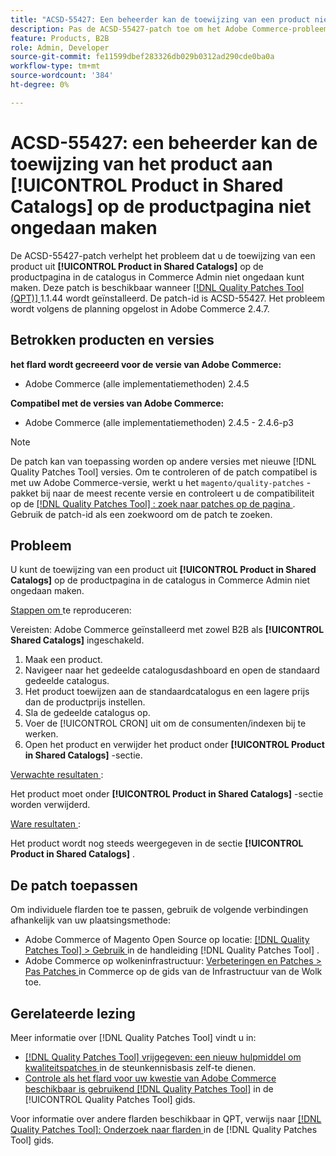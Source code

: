 ```yaml
---
title: "ACSD-55427: Een beheerder kan de toewijzing van een product niet ongedaan maken via **[!UICONTROL Product in Shared Catalogs]** op de productpagina."
description: Pas de ACSD-55427-patch toe om het Adobe Commerce-probleem op te lossen waarbij de toewijzing van een product niet ongedaan kan worden gemaakt vanaf **[!UICONTROL Product in Shared Catalogs]**.
feature: Products, B2B
role: Admin, Developer
source-git-commit: fe11599dbef283326db029b0312ad290cde0ba0a
workflow-type: tm+mt
source-wordcount: '384'
ht-degree: 0%

---
```


# ACSD-55427: een beheerder kan de toewijzing van het product aan **[!UICONTROL Product in Shared Catalogs]** op de productpagina niet ongedaan maken

De ACSD-55427-patch verhelpt het probleem dat u de toewijzing van een product uit **[!UICONTROL Product in Shared Catalogs]** op de productpagina in de catalogus in Commerce Admin niet ongedaan kunt maken. Deze patch is beschikbaar wanneer [[!DNL Quality Patches Tool (QPT)] ](https://experienceleague.adobe.com/en/docs/commerce-knowledge-base/kb/announcements/commerce-announcements/magento-quality-patches-released-new-tool-to-self-serve-quality-patches) 1.1.44 wordt geïnstalleerd. De patch-id is ACSD-55427. Het probleem wordt volgens de planning opgelost in Adobe Commerce 2.4.7.

## Betrokken producten en versies

**het flard wordt gecreeerd voor de versie van Adobe Commerce:**

* Adobe Commerce (alle implementatiemethoden) 2.4.5

**Compatibel met de versies van Adobe Commerce:**

* Adobe Commerce (alle implementatiemethoden) 2.4.5 - 2.4.6-p3

>[!NOTE]
>
>De patch kan van toepassing worden op andere versies met nieuwe [!DNL Quality Patches Tool] versies. Om te controleren of de patch compatibel is met uw Adobe Commerce-versie, werkt u het `magento/quality-patches` -pakket bij naar de meest recente versie en controleert u de compatibiliteit op de [[!DNL Quality Patches Tool] : zoek naar patches op de pagina ](https://experienceleague.adobe.com/tools/commerce-quality-patches/index.html) . Gebruik de patch-id als een zoekwoord om de patch te zoeken.

## Probleem

U kunt de toewijzing van een product uit **[!UICONTROL Product in Shared Catalogs]** op de productpagina in de catalogus in Commerce Admin niet ongedaan maken.

<u> Stappen om </u> te reproduceren:

Vereisten: Adobe Commerce geïnstalleerd met zowel B2B als **[!UICONTROL Shared Catalogs]** ingeschakeld.
1. Maak een product.
1. Navigeer naar het gedeelde catalogusdashboard en open de standaard gedeelde catalogus.
1. Het product toewijzen aan de standaardcatalogus en een lagere prijs dan de productprijs instellen.
1. Sla de gedeelde catalogus op.
1. Voer de [!UICONTROL CRON] uit om de consumenten/indexen bij te werken.
1. Open het product en verwijder het product onder **[!UICONTROL Product in Shared Catalogs]** -sectie.

<u> Verwachte resultaten </u>:

Het product moet onder **[!UICONTROL Product in Shared Catalogs]** -sectie worden verwijderd.

<u> Ware resultaten </u>:

Het product wordt nog steeds weergegeven in de sectie **[!UICONTROL Product in Shared Catalogs]** .

## De patch toepassen

Om individuele flarden toe te passen, gebruik de volgende verbindingen afhankelijk van uw plaatsingsmethode:

* Adobe Commerce of Magento Open Source op locatie: [[!DNL Quality Patches Tool]  > Gebruik ](/help/tools/quality-patches-tool/usage.md) in de handleiding [!DNL Quality Patches Tool] .
* Adobe Commerce op wolkeninfrastructuur: [ Verbeteringen en Patches > Pas Patches ](https://experienceleague.adobe.com/docs/commerce-cloud-service/user-guide/develop/upgrade/apply-patches.html) in Commerce op de gids van de Infrastructuur van de Wolk toe.

## Gerelateerde lezing

Meer informatie over [!DNL Quality Patches Tool] vindt u in:

* [[!DNL Quality Patches Tool]  vrijgegeven: een nieuw hulpmiddel om kwaliteitspatches ](https://experienceleague.adobe.com/en/docs/commerce-knowledge-base/kb/announcements/commerce-announcements/magento-quality-patches-released-new-tool-to-self-serve-quality-patches) in de steunkennisbasis zelf-te dienen.
* [ Controle als het flard voor uw kwestie van Adobe Commerce beschikbaar is gebruikend  [!DNL Quality Patches Tool]](/help/tools/quality-patches-tool/patches-available-in-qpt/check-patch-for-magento-issue-with-magento-quality-patches.md) in de [!UICONTROL Quality Patches Tool] gids.


Voor informatie over andere flarden beschikbaar in QPT, verwijs naar [[!DNL Quality Patches Tool]: Onderzoek naar flarden ](https://experienceleague.adobe.com/tools/commerce-quality-patches/index.html) in de [!DNL Quality Patches Tool] gids.
